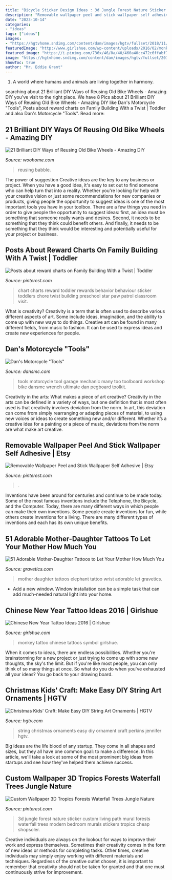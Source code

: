 ```yaml
---
title: "Bicycle Sticker Design Ideas : 3d Jungle Forest Nature Sticker Custom Living Path Mural Forests Waterfall Trees Modern Bedroom Murals Stickers Tropics Cheap Shopsoler"
description: "Removable wallpaper peel and stick wallpaper self adhesive"
date: "2023-10-14"
categories:
- "ideas"
tags: ["ideas"]
images:
- "https://hgtvhome.sndimg.com/content/dam/images/hgtv/fullset/2018/11/26/0/Original-Jennifer-Perkins_Christmas-String-Art-Ornament-Beauty-v.jpg.rend.hgtvcom.616.862.suffix/1543256466387.jpeg"
featuredImage: "http://www.girlshue.com/wp-content/uploads/2016/02/monkey-symbol.jpg"
featured_image: "https://i.pinimg.com/736x/46/0a/40/460a40cc472c6ffabf78da4a8e0a311c.jpg"
image: "https://hgtvhome.sndimg.com/content/dam/images/hgtv/fullset/2018/11/26/0/Original-Jennifer-Perkins_Christmas-String-Art-Ornament-Beauty-v.jpg.rend.hgtvcom.616.862.suffix/1543256466387.jpeg"
ShowToc: true
author: "Mr. Eddie Grant"
---
```



1. A world where humans and animals are living together in harmony. 

	

		
searching about 21 Brilliant DIY Ways of Reusing Old Bike Wheels - Amazing DIY you've visit to the right place. We have 8 Pics about 21 Brilliant DIY Ways of Reusing Old Bike Wheels - Amazing DIY like Dan&#039;s Motorcycle &quot;Tools&quot;, Posts about reward charts on Family Building With a Twist | Toddler and also Dan&#039;s Motorcycle &quot;Tools&quot;. Read more:
		
    
## 21 Brilliant DIY Ways Of Reusing Old Bike Wheels - Amazing DIY

<img loading=lazy src="https://www.woohome.com/wp-content/uploads/2014/07/DIY-Crafts-from-Bike-Wheels-18-2.jpg" onerror="this.onerror=null;this.src='https://tse4.mm.bing.net/th?id=OIP.RivxT6oA0Dr_XxMVF_OoZAHaLH&amp;pid=15.1';" alt="21 Brilliant DIY Ways of Reusing Old Bike Wheels - Amazing DIY">

_Source: woohome.com_

>reusing babble. 

	

The power of suggestion
Creative ideas are the key to any business or project. When you have a good idea, it's easy to set out to find someone who can help turn that into a reality. Whether you're looking for help with your creative vision or just some recommendations for new companies or products, giving people the opportunity to suggest ideas is one of the most important tools you have in your toolbox.
There are a few things you need in order to give people the opportunity to suggest ideas: first, an idea must be something that someone really wants and desires. Second, it needs to be something that they think could benefit others. And finally, it needs to be something that they think would be interesting and potentially useful for your project or business.

    
## Posts About Reward Charts On Family Building With A Twist | Toddler

<img loading=lazy src="https://i.pinimg.com/736x/38/b2/af/38b2afa5734f36be71c67e519896e88b--rewards-chart-chore-charts.jpg" onerror="this.onerror=null;this.src='https://tse3.mm.bing.net/th?id=OIP.anKSBRPlzVpqKMF7GppshAHaJ_&amp;pid=15.1';" alt="Posts about reward charts on Family Building With a Twist | Toddler">

_Source: pinterest.com_

>chart charts reward toddler rewards behavior behaviour sticker toddlers chore twist building preschool star paw patrol classroom visit. 

	

What is creativity?
Creativity is a term that is often used to describe various different aspects of art. Some include ideas, imagination, and the ability to come up with new ways to do things. Creative art can be found in many different fields, from music to fashion. It can be used to express ideas and create new experiences for people.

    
## Dan&#039;s Motorcycle &quot;Tools&quot;

<img loading=lazy src="http://www.dansmc.com/tools_toolboard.jpg" onerror="this.onerror=null;this.src='https://tse3.mm.bing.net/th?id=OIP.q26oLU-M8BPO3v5toEeBSwHaFj&amp;pid=15.1';" alt="Dan&#039;s Motorcycle &quot;Tools&quot;">

_Source: dansmc.com_

>tools motorcycle tool garage mechanic many too toolboard workshop bike dansmc wrench ultimate dan pegboard toolkit. 

	

Creativity in the arts: What makes a piece of art creative?
Creativity in the arts can be defined in a variety of ways, but one definition that is most often used is that creativity involves deviation from the norm. In art, this deviation can come from simply rearranging or adapting pieces of material, to using new voices or ideas to create something new and/or different. Whether it’s a creative idea for a painting or a piece of music, deviations from the norm are what make art creative.

    
## Removable Wallpaper Peel And Stick Wallpaper Self Adhesive | Etsy

<img loading=lazy src="https://i.pinimg.com/736x/46/0a/40/460a40cc472c6ffabf78da4a8e0a311c.jpg" onerror="this.onerror=null;this.src='https://tse1.mm.bing.net/th?id=OIP.aAbFePO13evXfywYbjr1UgHaKb&amp;pid=15.1';" alt="Removable Wallpaper Peel and Stick Wallpaper Self Adhesive | Etsy">

_Source: pinterest.com_

>. 

	

Inventions have been around for centuries and continue to be made today. Some of the most famous inventions include the Telephone, the Bicycle, and the Computer. Today, there are many different ways in which people can make their own inventions. Some people create inventions for fun, while others create inventions for a living. There are many different types of inventions and each has its own unique benefits.

    
## 51 Adorable Mother-Daughter Tattoos To Let Your Mother How Much You

<img loading=lazy src="https://www.gravetics.com/wp-content/uploads/2017/07/Baby-Elephant-On-Wrist-Mother-Daugter-Tattoo.jpg" onerror="this.onerror=null;this.src='https://tse4.mm.bing.net/th?id=OIP.ssPIsg5pRH7InLZGqFw_JQHaJQ&amp;pid=15.1';" alt="51 Adorable Mother-Daughter Tattoos to Let Your Mother How Much You">

_Source: gravetics.com_

>mother daughter tattoos elephant tattoo wrist adorable let gravetics. 

	

- Add a new window. Window installation can be a simple task that can add much-needed natural light into your home.

    
## Chinese New Year Tattoo Ideas 2016 | Girlshue

<img loading=lazy src="http://www.girlshue.com/wp-content/uploads/2016/02/monkey-symbol.jpg" onerror="this.onerror=null;this.src='https://tse2.mm.bing.net/th?id=OIP.GGeeJiHyN3LsMgq4lScmmQHaJ4&amp;pid=15.1';" alt="Chinese New Year Tattoo Ideas 2016 | Girlshue">

_Source: girlshue.com_

>monkey tattoo chinese tattoos symbol girlshue. 

	

When it comes to ideas, there are endless possibilities. Whether you're brainstorming for a new project or just trying to come up with some new thoughts, the sky's the limit. But if you're like most people, you can only think of so many things at once. So what do you do when you've exhausted all your ideas? You go back to your drawing board.

    
## Christmas Kids&#039; Craft: Make Easy DIY String Art Ornaments | HGTV

<img loading=lazy src="https://hgtvhome.sndimg.com/content/dam/images/hgtv/fullset/2018/11/26/0/Original-Jennifer-Perkins_Christmas-String-Art-Ornament-Beauty-v.jpg.rend.hgtvcom.616.862.suffix/1543256466387.jpeg" onerror="this.onerror=null;this.src='https://tse3.mm.bing.net/th?id=OIP.7x0twn7P9ptpP-Pi9PVTjwHaKX&amp;pid=15.1';" alt="Christmas Kids&#039; Craft: Make Easy DIY String Art Ornaments | HGTV">

_Source: hgtv.com_

>string christmas ornaments easy diy ornament craft perkins jennifer hgtv. 

	

Big ideas are the life blood of any startup. They come in all shapes and sizes, but they all have one common goal: to make a difference. In this article, we'll take a look at some of the most prominent big ideas from startups and see how they've helped them achieve success.

    
## Custom Wallpaper 3D Tropics Forests Waterfall Trees Jungle Nature

<img loading=lazy src="https://i.pinimg.com/736x/c3/b9/bc/c3b9bcfcbbb2b1ecb869b7153668e1d6.jpg" onerror="this.onerror=null;this.src='https://tse1.mm.bing.net/th?id=OIP.8gqrfb4aLl3mGFSuWz1UngHaG0&amp;pid=15.1';" alt="Custom Wallpaper 3D Tropics Forests Waterfall Trees Jungle Nature">

_Source: pinterest.com_

>3d jungle forest nature sticker custom living path mural forests waterfall trees modern bedroom murals stickers tropics cheap shopsoler. 

	

Creative individuals are always on the lookout for ways to improve their work and express themselves. Sometimes their creativity comes in the form of new ideas or methods for completing tasks. Other times, creative individuals may simply enjoy working with different materials and techniques. Regardless of the creative outlet chosen, it is important to remember that creativity should not be taken for granted and that one must continuously strive for improvement.

